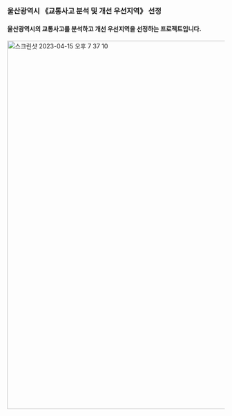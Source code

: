 ### 울산광역시 《교통사고 분석 및 개선 우선지역》 선정

#### 울산광역시의 교통사고를 분석하고 개선 우선지역을 선정하는 프로젝트입니다.

<img width="853" alt="스크린샷 2023-04-15 오후 7 37 10" src="[https://user-images.githubusercontent.com/106679267/232209097-e826aa23-979e-41a8-80f4-f06818beae8f.png](https://prod-files-secure.s3.us-west-2.amazonaws.com/f16480e1-e94e-42b6-baf6-cc6a8305ad08/83bc959e-c9a8-4752-b331-eb471261fd56/Untitled.png)"><br></br>
